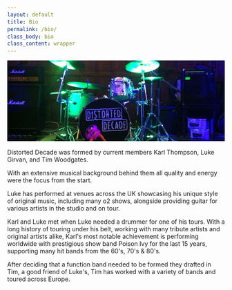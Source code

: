 ```yaml
---
layout: default
title: Bio
permalink: /bio/
class_body: bio
class_content: wrapper
---
```

![The Band](/images/the_band.jpg)

Distorted Decade was formed by current members Karl Thompson, Luke Girvan, and Tim Woodgates.

With an extensive musical background behind them all quality and energy were the focus from the start.

Luke has performed at venues across the UK showcasing his unique style of original music, including many o2 shows, alongside providing guitar for various artists in the studio and on tour.

Karl and Luke met when Luke needed a drummer for one of his tours. With a long history of touring under his belt, working with many tribute artists and original artists alike, Karl's most notable achievement is performing worldwide with prestigious show band Poison Ivy for the last 15 years, supporting many hit bands from the 60's, 70's & 80's.

After deciding that a function band needed to be formed they drafted in Tim, a good friend of Luke's, Tim has worked with a variety of bands and toured across Europe.
